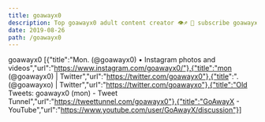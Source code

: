 ```yaml
---
title: goawayx0
description: Top goawayx0 adult content creator 👁♐️ 👑 subscribe goawayx0 to my porn site below IG goawayx0
date: 2019-08-26
path: /goawayx0
---
```


goawayx0
[{"title":"Mon. (@goawayx0) • Instagram photos and videos","url":"https://www.instagram.com/goawayx0/"},{"title":"mon (@goawayx0) | Twitter","url":"https://twitter.com/goawayx0"},{"title":". (@goawayxo) | Twitter","url":"https://twitter.com/goawayxo"},{"title":"Old Tweets: goawayx0 (mon) - Tweet Tunnel","url":"https://tweettunnel.com/goawayx0"},{"title":"GoAwayX - YouTube","url":"https://www.youtube.com/user/GoAwayX/discussion"}]

